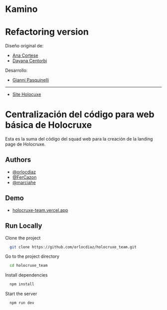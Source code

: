 
# Kamino

# Refactoring version

Diseño original de:

- [Ana Cortese](https://www.linkedin.com/in/anacorteseux)
- [Dayana Centorbi](https://www.linkedin.com/in/dayana-centorbi-b8aa57155)

Desarrollo:

- [Gianni Pasquinelli](https://github.com/Gianni03)

<hr>

- [Site Holocuxe](https://www.holocruxe.com/)


# Centralización del código para web básica de Holocruxe

Esta es la suma del código del squad web para la creación de la landing page de Holocruxe.

## Authors

- [@orlocdiaz](https://www.github.com/orlocdiaz)
- [@FerCazon](https://www.github.com/FerCazon)
- [@marciahe](https://www.github.com/marciahe)

## Demo

- [holocruxe-team.vercel.app](https://holocruxe-team.vercel.app/)

## Run Locally

Clone the project

```bash
  git clone https://github.com/orlocdiaz/holocruxe_team.git
```

Go to the project directory

```bash
  cd holocruxe_team
```

Install dependencies

```bash
  npm install
```

Start the server

```bash
  npm run dev
```

